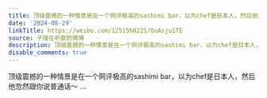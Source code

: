 ```yaml
---
title: 顶级震撼的一种情景是在一个网评极高的sashimi bar，以为chef是日本人，然后他忽然跟你说普通话～
date: '2024-08-29'
linkTitle: https://weibo.com/1251560221/OuAsju1TE
source: 子陵在听歌的微博
description: 顶级震撼的一种情景是在一个网评极高的sashimi bar，以为chef是日本人，然后他忽然跟你说普通话～  ...
disable_comments: true
---
```

顶级震撼的一种情景是在一个网评极高的sashimi bar，以为chef是日本人，然后他忽然跟你说普通话～  ...